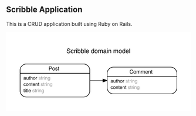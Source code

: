 ## Scribble Application

This is a CRUD application built using Ruby on Rails.

<img src="erd.pdf">

